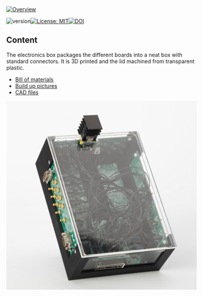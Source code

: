 <a href="https://mufpga.github.io/"><img src="https://raw.githubusercontent.com/mufpga/mufpga.github.io/main/img/logo_title.png" alt="Overview"/>

</a>

![version](https://img.shields.io/badge/version-3.1.0-blue)[![License: MIT](https://img.shields.io/badge/License-MIT-blue.svg)](https://opensource.org/licenses/MIT)[![DOI](https://zenodo.org/badge/410023495.svg)](https://zenodo.org/badge/latestdoi/410023495)


## Content

The electronics box packages the different boards into a neat box with standard connectors. It is 3D printed and the lid machined from transparent plastic.

- [Bill of materials](BOM)
- [Build up pictures](Build_up)
- [CAD files](CAD_files)

![Electronics box](Box.jpg)
